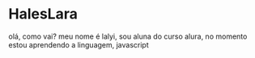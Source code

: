 # HalesLara
olá, como vai?
meu nome é lalyi, sou aluna do curso alura, no momento estou aprendendo a linguagem, javascript 
